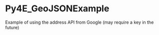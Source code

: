 # Py4E_GeoJSONExample
Example of using the address API from Google (may require a key in the future)

